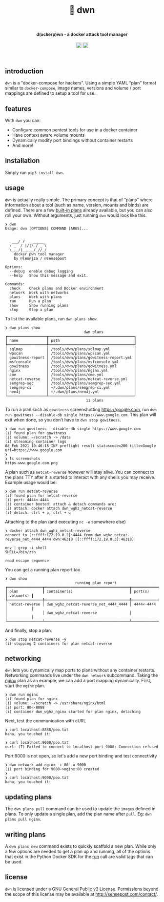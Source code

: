 <h1 align="center">
  <br>
    🥽 dwn
  <br>
  <br>
</h1>

<h4 align="center">d(ockerp)wn - a docker attack tool manager</h4>
<p align="center">
  <a href="https://twitter.com/leonjza"><img src="https://img.shields.io/badge/twitter-%40leonjza-blue.svg" alt="@leonjza" height="18"></a>
  <a href="https://pypi.python.org/pypi/dwn"><img src="https://badge.fury.io/py/dwn.svg" alt="PyPI version" height="18"></a>
</p>
<br>

## introduction

`dwn` is a "docker-compose for hackers". Using a simple YAML "plan" format similar to `docker-compose`, image names, versions and volume / port mappings are defined to setup a tool for use.

## features

With `dwn` you can:

- Configure common pentest tools for use in a docker container
- Have context aware volume mounts
- Dynamically modify port bindings without container restarts
- And more!

## installation

Simply run `pip3 install dwn`.

## usage

`dwn` is actually really simple. The primary concept is that of "plans" where information about a tool (such as name, version, mounts and binds) are defined. There are a few [built-in plans](plans/) already available, but you can also roll your own. Without arguments, just running `dwn` would look like this.

```text
❯ dwn
Usage: dwn [OPTIONS] COMMAND [ARGS]...

       __
   ___/ /    _____
  / _  / |/|/ / _ \
  \_,_/|__,__/_//_/
    docker pwn tool manager
    by @leonjza / @sensepost

Options:
  --debug  enable debug logging
  --help   Show this message and exit.

Commands:
  check    Check plans and Docker environment
  network  Work with networks
  plans    Work with plans
  run      Run a plan
  show     Show running plans
  stop     Stop a plan
```

To list the available plans, run `dwn plans show`.

```text
❯ dwn plans show
                                    dwn plans
┏━━━━━━━━━━━━━━━━━━┳━━━━━━━━━━━━━━━━━━━━━━━━━━━━━━━━━━━━━━━┓
┃ name             ┃ path                                  ┃
┡━━━━━━━━━━━━━━━━━━╇━━━━━━━━━━━━━━━━━━━━━━━━━━━━━━━━━━━━━━━┩
│ sqlmap           │ /tools/dwn/plans/sqlmap.yml           │
│ wpscan           │ /tools/dwn/plans/wpscan.yml           │
│ gowitness-report │ /tools/dwn/plans/gowitness-report.yml │
│ msfconsole       │ /tools/dwn/plans/msfconsole.yml       │
│ gowitness        │ /tools/dwn/plans/gowitness.yml        │
│ nginx            │ /tools/dwn/plans/nginx.yml            │
│ cme              │ /tools/dwn/plans/cme.yml              │
│ netcat-reverse   │ /tools/dwn/plans/netcat-reverse.yml   │
│ semgrep-sec      │ /tools/dwn/plans/semgrep-sec.yml      │
│ semgrep-ci       │ ~/.dwn/plans/semgrep-ci.yml           │
│ neo4j            │ ~/.dwn/plans/neo4j.yml                │
└──────────────────┴───────────────────────────────────────┘
                                     11 plans
```

To run a plan such as `gowitness` screenshotting <https://google.com>, run `dwn run gowitness --disable-db single https://www.google.com`. This plan will exit when done, so you don’t have to `dwn stop gowitness`.

```text
❯ dwn run gowitness --disable-db single https://www.google.com
(i) found plan for gowitness
(i) volume: ~/scratch -> /data
(i) streaming container logs
08 Feb 2021 10:46:18 INF preflight result statuscode=200 title=Google url=https://www.google.com
❯
❯ ls screenshots
https-www.google.com.png
```

A plan such as `netcat-reverse` however will stay alive. You can connect to the plans TTY after it is started to interact with any shells you may receive. Example usage would be:

```text
❯ dwn run netcat-reverse
(i) found plan for netcat-reverse
(i) port: 4444<-4444
(i) container booted! attach & detach commands are:
(i) attach: docker attach dwn_wghz_netcat-reverse
(i) detach: ctrl + p, ctrl + q
```

Attaching to the plan (and executing `nc -e` somewhere else)

```text
❯ docker attach dwn_wghz_netcat-reverse
connect to [::ffff:172.19.0.2]:4444 from dwn_wghz_netcat-reverse_net_4444_4444.dwn:46318 ([::ffff:172.19.0.3]:46318)

env | grep -i shell
SHELL=/bin/zsh

read escape sequence
```

You can get a running plan report too

```text
❯ dwn show
                                running plan report
┏━━━━━━━━━━━━━━━━┳━━━━━━━━━━━━━━━━━━━━━━━━━━━━━━━━━━━━━━━┳━━━━━━━━━━━━┳━━━━━━━━━━━┓
┃ plan           ┃ container(s)                          ┃ port(s)    ┃ volume(s) ┃
┡━━━━━━━━━━━━━━━━╇━━━━━━━━━━━━━━━━━━━━━━━━━━━━━━━━━━━━━━━╇━━━━━━━━━━━━╇━━━━━━━━━━━┩
│ netcat-reverse │ dwn_wghz_netcat-reverse_net_4444_4444 │ 4444<-4444 │           │
│                │ dwn_wghz_netcat-reverse               │            │           │
└────────────────┴───────────────────────────────────────┴────────────┴───────────┘
```

And finally, stop a plan.

```text
❯ dwn stop netcat-reverse -y
(i) stopping 2 containers for plan netcat-reverse
```

## networking

`dwn` lets you dynamically map ports to plans without any container restarts. Networking commands live under the `dwn network` subcommand. Taking the [nginx](plans/nginx.yml) plan as an example, we can add a port mapping dynamically. First, start the `nginx` plan.

```text
❯ dwn run nginx
(i) found plan for nginx
(i) volume: ~/scratch -> /usr/share/nginx/html
(i) port: 80<-8888
(i) container dwn_wghz_nginx started for plan nginx, detaching
```

Next, test the communication with cURL

```text
❯ curl localhost:8888/poo.txt
haha, you touched it!

❯ curl localhost:9000/poo.txt
curl: (7) Failed to connect to localhost port 9000: Connection refused
```

Port 9000 is not open, so let's add a new port binding and test connectivity

```text
❯ dwn network add nginx -i 80 -o 9000
(i) port binding for 9000->nginx:80 created
❯
❯ curl localhost:9000/poo.txt
haha, you touched it!
```

## updating plans

The `dwn plans pull` command can be used to update the `images` defined in plans. To only update a single plan, add the plan name after `pull`. Eg: `dwn plans pull nginx`.

## writing plans

A `dwn plans new` command exists to quickly scaffold a new plan. While only a few options are needed to get a plan up and running, all of the options that exist in the Python Docker SDK for the [run](https://docker-py.readthedocs.io/en/stable/containers.html#docker.models.containers.ContainerCollection.run) call are valid tags that can be used.

## license

`dwn` is licensed under a [GNU General Public v3 License](https://www.gnu.org/licenses/gpl-3.0.en.html). Permissions beyond the scope of this license may be available at <http://sensepost.com/contact/>.
